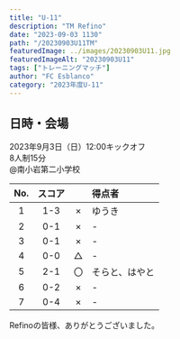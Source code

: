 ```yaml
---
title: "U-11"
description: "TM Refino"
date: "2023-09-03 1130"
path: "/20230903U11TM"
featuredImage: ../images/20230903U11.jpg
featuredImageAlt: "20230903U11"
tags: ["トレーニングマッチ"]
author: "FC Esblanco"
category: "2023年度U-11"
---
```


## 日時・会場

2023年9月3日（日）12:00キックオフ<br>
8人制15分<br>
@南小岩第二小学校

| No.| スコア |   | 得点者  |
|:--:|:------:|:-:|:--------|
| 1  | 1-3 | × |ゆうき|
| 2  | 0-1 | × |-|
| 3  | 0-1 | × |-|
| 4  | 0-0 | △ |-|
| 5  | 2-1 | 〇 |そらと、はやと|
| 6  | 0-2 | × |-|
| 7  | 0-4 | × |-|

Refinoの皆様、ありがとうございました。
